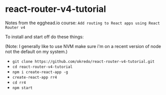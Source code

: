 # react-router-v4-tutorial
Notes from the egghead.io course: `Add routing to React apps using React Router v4`

To install and start off do these things:

(Note: I generally like to use NVM make sure i'm on a recent version of node not the default on my system.)

- `git clone https://github.com/okredo/react-router-v4-tutorial.git`
- `cd react-router-v4-tutorial`
- `npm i create-react-app -g`
- `create-react-app rr4`
- `cd rr4`
- `npm start`


